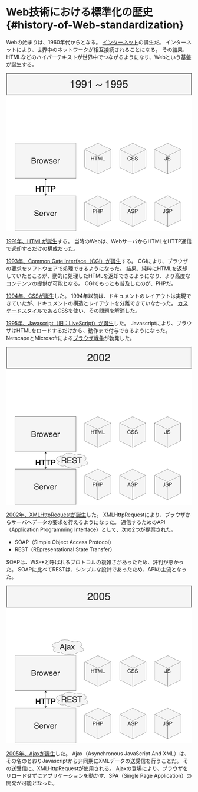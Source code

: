 # Web技術における標準化の歴史 {#history-of-Web-standardization}

Webの始まりは、1960年代からとなる。
[インターネット](https://en.wikipedia.org/wiki/History_of_the_Internet)の誕生だ。
インターネットにより、世界中のネットワークが相互接続されることになる。
その結果、HTMLなどのハイパーテキストが世界中でつながるようになり、Webという基盤が誕生する。

![01_history_of_web_standardization_1](../../assets/images/drawio/history/01_history_of_web_standardization_1.png)

[1991年、HTMLが誕生](https://en.wikipedia.org/wiki/HTML)する。
当時のWebは、WebサーバからHTMLをHTTP通信で返却するだけの構成だった。

[1993年、Common Gate Interface（CGI）が誕生](https://en.wikipedia.org/wiki/Common_Gateway_Interface)する。
CGIにより、ブラウザの要求をソフトウェアで処理できるようになった。
結果、純粋にHTMLを返却していたところが、動的に処理したHTMLを返却できるようになり、より高度なコンテンツの提供が可能となる。
CGIでもっとも普及したのが、PHPだ。

[1994年、CSSが誕生](https://en.wikipedia.org/wiki/CSS#Difficulty_with_adoption)した。
1994年以前は、ドキュメントのレイアウトは実現できていたが、ドキュメントの構造とレイアウトを分離できていなかった。
[カスケードスタイルであるCSS](https://developer.mozilla.org/en-US/docs/Web/CSS/Cascade)を使い、その問題を解消した。

[1995年、Javascript（旧：LiveScript）が誕生](https://en.wikipedia.org/wiki/JavaScript)した。
Javascriptにより、ブラウザはHTMLをロードするだけから、動作まで付与できるようになった。
NetscapeとMicrosoftによる[ブラウザ戦争](https://en.wikipedia.org/wiki/Browser_war)が勃発した。

![01_history_of_web_standardization_2](../../assets/images/drawio/history/01_history_of_web_standardization_2.png)

[2002年、XMLHttpRequestが誕生](https://en.wikipedia.org/wiki/XMLHttpRequest)した。
XMLHttpRequestにより、ブラウザからサーバへデータの要求を行えるようになった。
通信するためのAPI（Application Programming Interface）として、次の2つが提案された。

* SOAP（Simple Object Access Protocol）
* REST（REpresentational State Transfer）

SOAPは、WS-*と呼ばれるプロトコルの複雑さがあったため、評判が悪かった。
SOAPに比べてRESTは、シンプルな設計であったため、APIの主流となった。

![01_history_of_web_standardization_3](../../assets/images/drawio/history/01_history_of_web_standardization_3.png)

[2005年、Ajaxが誕生](https://en.wikipedia.org/wiki/Ajax_%28programming%29)した。
Ajax（Asynchronous JavaScript And XML）は、その名のとおりJavascriptから非同期にXMLデータの送受信を行うことだ。
その送受信に、XMLHttpRequestが使用される。
Ajaxの登場により、ブラウザをリロードせずにアプリケーションを動かす、SPA（Single Page Application）の開発が可能となった。
